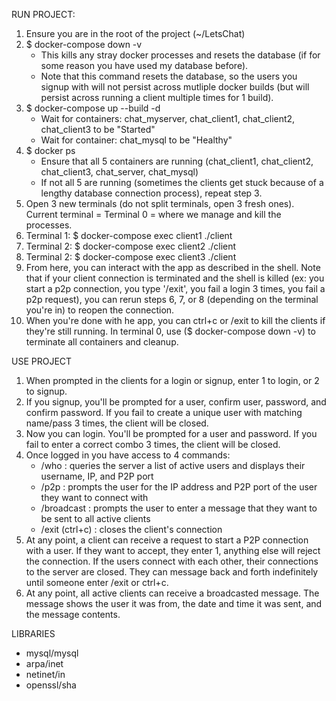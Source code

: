 RUN PROJECT:

1. Ensure you are in the root of the project (~/LetsChat)
2. $ docker-compose down -v
    - This kills any stray docker processes and resets the database (if for some reason
      you have used my database before).
    - Note that this command resets the database, so the users
      you signup with will not persist across mutliple docker builds (but will persist across
      running a client multiple times for 1 build).
3. $ docker-compose up --build -d
    - Wait for containers: chat_myserver, chat_client1, chat_client2, chat_client3 to be "Started"
    - Wait for container: chat_mysql to be "Healthy"
4. $ docker ps
    - Ensure that all 5 containers are running (chat_client1, chat_client2, chat_client3, chat_server, chat_mysql)
    - If not all 5 are running (sometimes the clients get stuck because of a lengthy database connection process),
      repeat step 3.
5. Open 3 new terminals (do not split terminals, open 3 fresh ones). Current terminal = Terminal 0 = where we manage
   and kill the processes.
6. Terminal 1: $ docker-compose exec client1 ./client
7. Terminal 2: $ docker-compose exec client2 ./client
8. Terminal 2: $ docker-compose exec client3 ./client
9. From here, you can interact with the app as described in the shell. Note that if your client connection is terminated
   and the shell is killed (ex: you start a p2p connection, you type '/exit', you fail a login 3 times, you fail a p2p request), 
   you can rerun steps 6, 7, or 8 (depending on the terminal you're in) to reopen the connection.
10. When you're done with he app, you can ctrl+c or /exit to kill the clients if they're still running. In terminal 0, use
   ($ docker-compose down -v) to terminate all containers and cleanup. 

USE PROJECT

1. When prompted in the clients for a login or signup, enter 1 to login, or 2 to signup.
2. If you signup, you'll be prompted for a user, confirm user, password, and confirm password. If you fail to 
   create a unique user with matching name/pass 3 times, the client will be closed.
3. Now you can login. You'll be prompted for a user and password. If you fail to enter a correct combo 3 times, the client
   will be closed.
4. Once logged in you have access to 4 commands:
    - /who : queries the server a list of active users and displays their username, IP, and P2P port
    - /p2p : prompts the user for the IP address and P2P port of the user they want to connect with
    - /broadcast : prompts the user to enter a message that they want to be sent to all active clients
    - /exit (ctrl+c) : closes the client's connection
5. At any point, a client can receive a request to start a P2P connection with a user. If they want to 
   accept, they enter 1, anything else will reject the connection. If the users connect with each
   other, their connections to the server are closed. They can message back and forth indefinitely 
   until someone enter /exit or ctrl+c.
6. At any point, all active clients can receive a broadcasted message. The message shows the user it was from,
   the date and time it was sent, and the message contents. 

LIBRARIES

- mysql/mysql
- arpa/inet
- netinet/in
- openssl/sha

